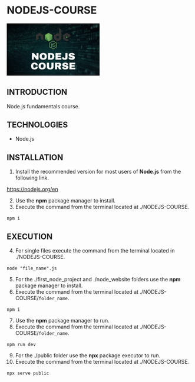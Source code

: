 # NODEJS-COURSE

<img width="50%" src="./public/images/nodejs_course.png" />

## INTRODUCTION

Node.js fundamentals course.

## TECHNOLOGIES

- Node.js

## INSTALLATION

1. Install the recommended version for most users of **Node.js** from the following link.

https://nodejs.org/en

2. Use the **npm** package manager to install.
3. Execute the command from the terminal located at ./NODEJS-COURSE.

```shell
npm i
```

## EXECUTION

4. For single files execute the command from the terminal located in ./NODEJS-COURSE.

```shell
node "file_name".js
```

5. For the ./first_node_project and ./node_website folders use the **npm** package manager to install.
6. Execute the command from the terminal located at ./NODEJS-COURSE/`folder_name`.

```shell
npm i
```

7. Use the **npm** package manager to run.
8. Execute the command from the terminal located at ./NODEJS-COURSE/`folder_name`.

```shell
npm run dev
```

9. For the ./public folder use the **npx** package executor to run.
10. Execute the command from the terminal located at ./NODEJS-COURSE.

```shell
npx serve public
```
